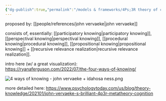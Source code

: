 ```yaml
---
{"dg-publish":true,"permalink":"/models & frameworks/4Ps;3R theory of cognition/","tags":["framework"],"created":"2024-03-26T15:48:21.900-03:00","updated":"2024-03-26T15:54:18.223-03:00"}
---
```


proposed by: [[people/references/john vervaeke\|john vervaeke]]

consists of, essentially: [[participatory knowing\|participatory knowing]], [[perspectival knowing\|perspectival knowing]], [[procedural knowing\|procedural knowing]], [[propositional knowing\|propositional knowing]] + [[recursive relevance realization\|recursive relevance realization]].

intro here (w/ a great visualization): https://ryanaferguson.com/2022/07/the-four-ways-of-knowing/

![4 ways of knowing - john vervaeke + idahosa ness.png](/img/user/images/models%20&%20frameworks/4%20ways%20of%20knowing%20-%20john%20vervaeke%20+%20idahosa%20ness.png)

more detailed here: https://www.psychologytoday.com/us/blog/theory-knowledge/202101/john-vervaeke-s-brilliant-4p3r-metatheory-cognition
